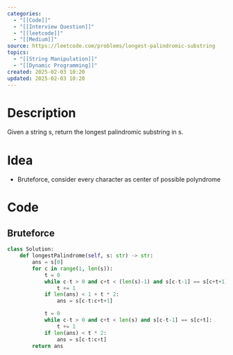 ```yaml
---
categories:
  - "[[Code]]"
  - "[[Interview Question]]"
  - "[[leetcode]]"
  - "[[Medium]]"
source: https://leetcode.com/problems/longest-palindromic-substring
topics:
  - "[[String Manipulation]]"
  - "[[Dynamic Programming]]"
created: 2025-02-03 10:20
updated: 2025-02-03 10:20
---
```

# Description
Given a string s, return the longest palindromic substring in s.
# Idea 
- Bruteforce, consider every character as center of possible polyndrome

# Code
## Bruteforce
```python
class Solution:
    def longestPalindrome(self, s: str) -> str:
        ans = s[0]
        for c in range(1, len(s)):
            t = 0
            while c-t > 0 and c+t < (len(s)-1) and s[c-t-1] == s[c+t+1]:
                t += 1
            if len(ans) < 1 + t * 2:
                ans = s[c-t:c+t+1]

            t = 0
            while c-t > 0 and c+t < len(s) and s[c-t-1] == s[c+t]:
                t += 1
            if len(ans) < t * 2:
                ans = s[c-t:c+t]
        return ans 
```